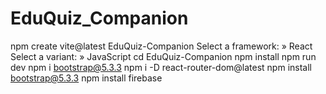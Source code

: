 # EduQuiz_Companion
npm create vite@latest EduQuiz-Companion
Select a framework: » React
Select a variant: » JavaScript
cd EduQuiz-Companion
npm install
npm run dev
npm i bootstrap@5.3.3
npm i -D react-router-dom@latest
npm install bootstrap@5.3.3
npm install firebase